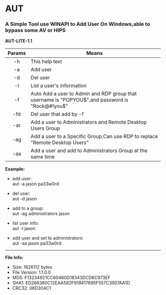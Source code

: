 # AUT
### A Simple Tool use WINAPI to Add User On Windows,able to bypass some AV or HIPS

**AUT-LITE-1.1**

|     Params      | Means                                       |
| :----------: | ---------------------------------------- |
|   -h   | This help text  |
| -a | Add user |
| -d | Del user |
| -l | List a user's information |
| -f | Auto Add a user to Admin and RDP group that username is "POPYOU$",and password is "Rock@#!you$"    |
| -fd | Del user that add by -f |
| -ar | Add a user to Administrators and Remote Desktop Users Group |
| -ag | Add a user to a Specific Group,Can use RDP to replace "Remote Desktop Users"  |
| -aa | Add a user and add to Administrators Group at the same time |


**Example:**

- add user:  
aut -a jason pa33w0rd

- del user:  
aut -d jason

- add to a group:  
aut -ag administrators jason

- list user info:  
aut -l jason

- add user and set to administrators:  
aut -aa jason pa33w0rd


------------------------------------
**File Info:**
+ Size: 1626112 bytes  
+ File Version: 1.1.0.0  
+ MD5: F13234921CC60460D18343DCD6C973EF  
+ SHA1: ED266380C12EAA582F919417695F557C3907AA1D  
+ CRC32: 06D304C1  
